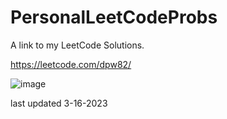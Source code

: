 # PersonalLeetCodeProbs
A link to my LeetCode Solutions.

https://leetcode.com/dpw82/

![image](https://user-images.githubusercontent.com/76529387/225774377-019d7faa-9c9b-4c67-9889-fc52e448c74f.png)

last updated 3-16-2023

